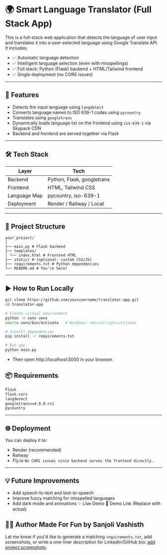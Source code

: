 # 🌍 Smart Language Translator (Full Stack App)

This is a full-stack web application that detects the language of user input and translates it into a user-selected language using Google Translate API. It includes:

- ✅ Automatic language detection
- ✅ Intelligent language selection (even with misspellings)
- ✅ Full stack: Python (Flask) backend + HTML/Tailwind frontend
- ✅ Single deployment (no CORS issues)

---

## 🚀 Features

- Detects the input language using `langdetect`
- Converts language names to ISO 639-1 codes using `pycountry`
- Translates using `googletrans`
- Dynamically loads language list on the frontend using `iso-639-1` via Skypack CDN
- Backend and frontend are served together via Flask

---

## 🛠️ Tech Stack

| Layer        | Tech                       |
|--------------|----------------------------|
| Backend      | Python, Flask, googletrans |
| Frontend     | HTML, Tailwind CSS         |
| Language Map | pycountry, iso-639-1       |
| Deployment   | Render / Railway / Local   |

---

## 📁 Project Structure
```
your_project/
│
├── main.py # Flask backend
├── templates/
│ └── index.html # Frontend HTML
├── static/ # (optional: custom CSS/JS)
├── requirements.txt # Python dependencies
└── README.md # You're here!
```
---

## ▶️ How to Run Locally

```bash
git clone https://github.com/yourusername/translator-app.git
cd translator-app

# Create virtual environment
python -m venv venv
source venv/bin/activate   # Windows: venv\Scripts\activate

# Install dependencies
pip install -r requirements.txt

# Run app
python main.py
```
- Then open http://localhost:5000 in your browser.
## 📦 Requirements
```txt
Flask
flask-cors
langdetect
googletrans==4.0.0-rc1
pycountry
```
---
## 🌐 Deployment
You can deploy it to:
- Render (recommended)
- Railway
- Fly.io
`No CORS issues since backend serves the frontend directly.`
---
## 💡 Future Improvements
- Add speech-to-text and text-to-speech
- Improve fuzzy matching for misspelled languages
- Add dark mode and animations
✨ Live Demo
🔗 Demo Link (Replace with actual)

🧑‍💻 Author
Made For Fun by Sanjoli Vashisth
---
Let me know if you'd like to generate a matching `requirements.txt`, add screenshots, or write a one-liner description for LinkedIn/GitHub bio: [add project screenshots](f).
